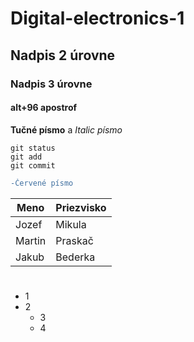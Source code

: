 # Digital-electronics-1
## Nadpis 2 úrovne
### Nadpis 3 úrovne
#### alt+96  apostrof
**Tučné písmo** a
*Italic písmo*
```
git status
git add
git commit
```
```diff
-Červené písmo
```

| Meno  | Priezvisko | 
| ------------- | ------------- | 
| Jozef  | Mikula  |
| Martin | Praskač  |
| Jakub | Bederka  |
#

* 1
* 2
  * 3
  * 4
